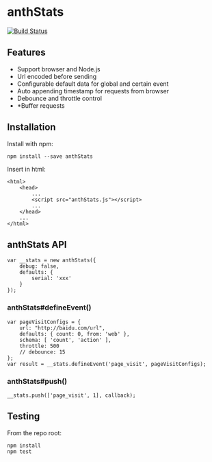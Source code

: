 # anthStats

[![Build Status](https://secure.travis-ci.org/ijse/anthStats.png?branch=master)](http://travis-ci.org/user/anthStats)

## Features

* Support browser and Node.js
* Url encoded before sending
* Configurable default data for global and certain event
* Auto appending timestamp for requests from browser
* Debounce and throttle control
* *Buffer requests

## Installation

Install with npm:

```
npm install --save anthStats
```

Insert in html:

```
<html>
	<head>
		...
		<script src="anthStats.js"></script>
		...
	</head>
	...
</html>
```

## anthStats API

```
var __stats = new anthStats({
	debug: false,
	defaults: {
		serial: 'xxx'
	}
});
```

### anthStats#defineEvent()
```
var pageVisitConfigs = {
	url: "http://baidu.com/url",
	defaults: { count: 0, from: 'web' },
	schema: [ 'count', 'action' ],
	throttle: 500
	// debounce: 15
};
var result = __stats.defineEvent('page_visit', pageVisitConfigs);
```
### anthStats#push()
```
__stats.push(['page_visit', 1], callback);
```

## Testing

From the repo root:

```
npm install
npm test
```
